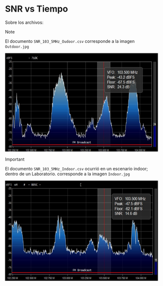 # SNR vs Tiempo

Sobre los archivos:

> [!NOTE]  
> El documento `SNR_103_5MHz_Oudoor.csv` corresponde a la imagen  `Outdoor.jpg` 

<div align="center">
  <img src="Outdoor.jpg" alt="Vista previa del juego" width="600" height="324"/>
</div>

> [!IMPORTANT]  
> El documento `SNR_103_5MHz_Indoor.csv` ocurrió en un escenario indoor; dentro de un Laboratorio. corresponde a la imagen  `Indoor.jpg`

<div align="center">
  <img src="Indoor.jpg" alt="Vista previa del juego" width="600" height="330"/>
</div>

